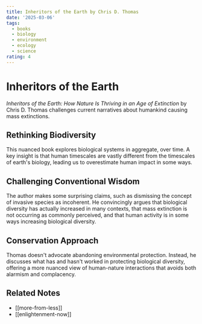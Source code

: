 ```yaml
---
title: Inheritors of the Earth by Chris D. Thomas
date: '2025-03-06'
tags:
  - books
  - biology
  - environment
  - ecology
  - science
rating: 4
---
```


# Inheritors of the Earth

*Inheritors of the Earth: How Nature Is Thriving in an Age of Extinction* by Chris D. Thomas challenges current narratives about humankind causing mass extinctions.

## Rethinking Biodiversity

This nuanced book explores biological systems in aggregate, over time. A key insight is that human timescales are vastly different from the timescales of earth's biology, leading us to overestimate human impact in some ways.

## Challenging Conventional Wisdom

The author makes some surprising claims, such as dismissing the concept of invasive species as incoherent. He convincingly argues that biological diversity has actually increased in many contexts, that mass extinction is not occurring as commonly perceived, and that human activity is in some ways increasing biological diversity.

## Conservation Approach

Thomas doesn't advocate abandoning environmental protection. Instead, he discusses what has and hasn't worked in protecting biological diversity, offering a more nuanced view of human-nature interactions that avoids both alarmism and complacency.

## Related Notes

- [[more-from-less]]
- [[enlightenment-now]]
